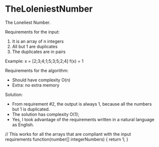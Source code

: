 # TheLoleniestNumber

The Loneliest Number.

Requirements for the input:
1) It is an array of n integers
2) All but 1 are duplicates
3) The duplicates are in pairs

Example:
x = [2;3;4;1;5;3;5;2;4]
f(x) = 1

Requirements for the algorithm:
- Should have complexity O(n)
- Extra: no extra memory

Solution:
- From requirement #2, the output is always 1, because all the numbers but 1 is duplicated.
- The solution has complexity O(1);
- Yes, I took advantage of the requirements written in a natural language as English.

// This works for all the arrays that are compliant with the input requirements
function(number[] integerNumbers) {
	return 1;
}
